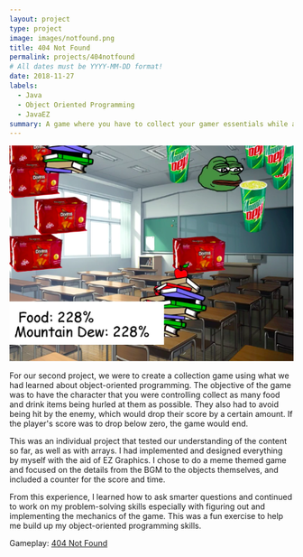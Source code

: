 ```yaml
---
layout: project
type: project
image: images/notfound.png
title: 404 Not Found
permalink: projects/404notfound
# All dates must be YYYY-MM-DD format!
date: 2018-11-27
labels:
  - Java
  - Object Oriented Programming
  - JavaEZ
summary: A game where you have to collect your gamer essentials while avoiding your responsibilities.
---
```

<img class="ui medium middle floated rounded image" src="/images/notfound404.png" width="800" length="1000">

For our second project, we were to create a collection game using what we had learned about object-oriented programming. The objective of the game was to have the character that you were controlling collect as many food and drink items being hurled at them as possible. They also had to avoid being hit by the enemy, which would drop their score by a certain amount. If the player's score was to drop below zero, the game would end.

This was an individual project that tested our understanding of the content so far, as well as with arrays. I had implemented and designed everything by myself with the aid of EZ Graphics. I chose to do a meme themed game and focused on the details from the BGM to the objects themselves, and included a counter for the score and time.

From this experience, I learned how to ask smarter questions and continued to work on my problem-solving skills especially with figuring out and implementing the mechanics of the game. This was a fun exercise to help me build up my object-oriented programming skills.
 
Gameplay: <a href="https://www.youtube.com/watch?v=QScb6xR-tkU">404 Not Found</a>
